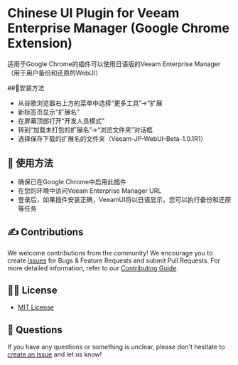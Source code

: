 # Chinese UI Plugin for Veeam Enterprise Manager (Google Chrome Extension)

适用于Google Chrome的插件可以使用日语版的Veeam Enterprise Manager（用于用户备份和还原的WebUI）

##📗安装方法

* 从谷歌浏览器右上方的菜单中选择“更多工具”→“扩展
* 新标签页显示“扩展名”
* 在屏幕顶部打开“开发人员模式”
* 转到“加载未打包的扩展名”→“浏览文件夹”对话框
* 选择保存下载的扩展名的文件夹（Veeam-JP-WebUI-Beta-1.0.1R1）

## 📗 使用方法

* 确保已在Google Chrome中启用此插件
* 在您的环境中访问Veeam Enterprise Manager URL
* 登录后，如果插件安装正确，VeeamUI将以日语显示，您可以执行备份和还原等任务

## ✍ Contributions

We welcome contributions from the community! We encourage you to create [issues](https://github.com/VeeamHub/veeam-webui-jp-plugin/issues/new/choose) for Bugs & Feature Requests and submit Pull Requests. For more detailed information, refer to our [Contributing Guide](CONTRIBUTING.md).

## 🤝🏾 License

* [MIT License](LICENSE)

## 🤔 Questions

If you have any questions or something is unclear, please don't hesitate to [create an issue](https://github.com/VeeamHub/veeam-webui-jp-plugin/issues/new/choose) and let us know!

